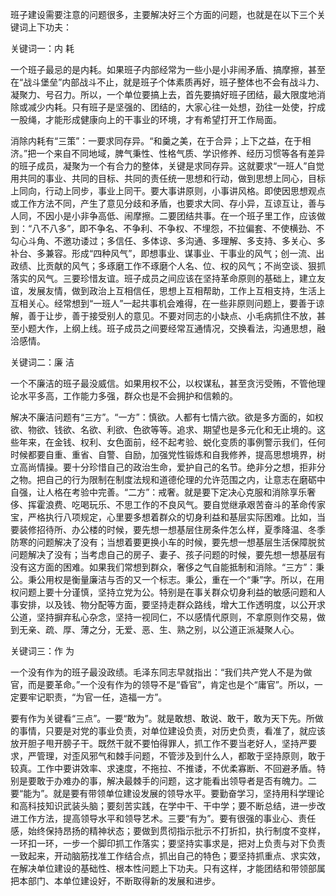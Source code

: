 
班子建设需要注意的问题很多，主要解决好三个方面的问题，也就是在以下三个关键词上下功夫：

关键词一：内 耗

一个班子最忌的是内耗。如果班子内部经常为一些小是小非闹矛盾、搞摩擦，甚至在“战斗堡垒”内部战斗不止，就是班子个体素质再好，班子整体也不会有战斗力、凝聚力、号召力。所以，一个单位要搞上去，首先要搞好班子团结，最大限度地消除或减少内耗。只有班子是坚强的、团结的，大家心往一处想，劲往一处使，拧成一股绳，才能形成健康向上的干事业的环境，才有希望打开工作局面。

消除内耗有“三策”：一要求同存异。“和羹之美，在于合异；上下之益，在于相济。”把一个来自不同地域，脾气秉性、性格气质、学识修养、经历习惯等各有差异的班子成员，凝聚为一个有合力的整体，关键是求同存异。这就要求“一班人”自觉用共同的事业、共同的目标、共同的责任统一思想和行动，做到思想上同心，目标上同向，行动上同步，事业上同干。要大事讲原则，小事讲风格。即使因思想观点或工作方法不同，产生了意见分歧和矛盾，也要求大同、存小异，互谅互让，善与人同，不因小是小非争高低、闹摩擦。二要团结共事。在一个班子里工作，应该做到：“八不八多”，即不争名、不争利、不争权、不埋怨，不拉偏套、不使横劲、不勾心斗角、不邀功诿过；多信任、多体谅、多沟通、多理解、多支持、多关心、多补台、多兼容。形成“四种风气”，即想事业、谋事业、干事业的风气；创一流、出政绩、比贡献的风气；多琢磨工作不琢磨个人名、位、权的风气；不尚空谈、狠抓落实的风气。三要珍惜友谊。班子成员之间应该在坚持革命原则的基础上，建立友谊，发展友情，做到政治上互相信任，思想上互相帮助，工作上互相支持，生活上互相关心。经常想到“一班人”一起共事机会难得，在一些非原则问题上，要善于谅解，善于让步，善于接受别人的意见。不要对同志的小缺点、小毛病抓住不放，甚至小题大作，上纲上线。班子成员之间要经常互通情况，交换看法，沟通思想，融洽感情。

关键词二：廉 洁

一个不廉洁的班子最没威信。如果用权不公，以权谋私，甚至贪污受贿，不管他理论水平多高，工作能力多强，群众也是不会拥护和信赖的。

解决不廉洁问题有“三方”。“一方”：慎欲。人都有七情六欲。欲是多方面的，如权欲、物欲、钱欲、名欲、利欲、色欲等等。追求、期望也是多元化和无止境的。这些年来，在金钱、权利、女色面前，经不起考验、蜕化变质的事例警示我们，任何时候都要自重、重省、自警、自励，加强党性锻炼和自我修养，提高思想境界，树立高尚情操。要十分珍惜自己的政治生命，爱护自己的名节。绝非分之想，拒非分之物。把自己的行为限制在制度法规和道德伦理的允许范围之内，让意志在磨砺中自强，让人格在考验中完善。“二方”：戒奢。就是要下定决心克服和消除享乐奢侈、挥霍浪费、吃喝玩乐、不思工作的不良风气。要自觉继承艰苦奋斗的革命传家宝，严格执行八项规定，心里要多想着群众的切身利益和基层实际困难。比如，当要装修招待所、办公楼的时候，要先想一想基层住房条件怎么样，夏季降温、冬季防寒的问题解决了没有；当想着要更换小车的时候，要先想一想基层生活保障脱贫问题解决了没有；当考虑自己的房子、妻子、孩子问题的时候，要先想一想基层有没有这方面的困难。如果我们常想到群众，奢侈之气自能抵制和消除。“三方”：秉公。秉公用权是衡量廉洁与否的又一个标志。秉公，重在一个“秉”字。所以，在用权问题上要十分谨慎，坚持立党为公。特别是在事关群众切身利益的敏感问题和人事安排，以及钱、物分配等方面，要坚持走群众路线，增大工作透明度，以公开求公道，坚持摒弃私心杂念，坚持一视同仁，不以感情代原则，不拿原则作交易，做到无亲、疏、厚、薄之分，无爱、恶、生、熟之别，以公道正派凝聚人心。

关键词三：作 为

一个没有作为的班子最没政绩。毛泽东同志早就指出：“我们共产党人不是为做官，而是要革命。”一个没有作为的领导不是“昏官”，肯定也是个“庸官”。所以，一定要牢记职责，“为官一任，造福一方”。

要有作为关键看“三点”。一要“敢为”。就是敢想、敢说、敢干，敢为天下先。所做的事情，只要是对党的事业负责，对单位建设负责，对历史负责，看准了，就应该放开胆子甩开膀子干。既然干就不要怕得罪人，抓工作不要当老好人，坚持严要求，严管理，对歪风邪气和棘手问题，不管涉及到什么人，都敢于坚持原则，敢于较真。工作中要讲效率、求速度，不拖拉、不推诿，不优柔寡断、不回避矛盾。特别是要敢于办难办的事，解决最棘手的问题，这才能看出领导者是否有魄力。二要“能为”。就是要有带领单位建设发展的领导水平。要勤奋学习，坚持用科学理论和高科技知识武装头脑；要刻苦实践，在学中干、干中学；要不断总结，进一步改进工作方法，提高领导水平和领导艺术。三要“有为”。要有很强的事业心、责任感，始终保持昂扬的精神状态；要做到贯彻指示批示不打折扣，执行制度不变样，一环扣一环，一步一个脚印抓工作落实；要坚持实事求是，把对上负责与对下负责一致起来，开动脑筋找准工作结合点，抓出自己的特色；要坚持抓重点、求实效，在解决单位建设的基础性、根本性问题上下功夫。只有这样，才能团结和带领部属把本部门、本单位建设好，不断取得新的发展和进步。